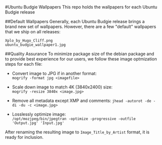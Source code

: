 #Ubuntu Budgie Wallpapers
This repo holds the wallpapers for each Ubuntu Budgie release

##Default Wallpapers
Generally, each Ubuntu Budgie release brings a brand new set of wallpapers. However, there are a few "default" wallpapers that we ship on all releases:
```
Xplo_by_Hugo_Cliff.png
ubuntu_budgie_wallpaper1.jpg
```

##Quality Assurance
To minimize package size of the debian package and to provide best experience for our users, we follow these image optmization steps for each file:

- Convert image to JPG if in another format:  
`mogrify -format jpg <imagefile>`

- Scale down image to match 4K (3840x2400) size:  
`mogrify -resize 3840x <image.jpg>`

- Remove all metadata except XMP and comments: 
`jhead -autorot -de -di -du -c <image.jpg>`

- Losslessly optimize image:  
`/opt/mozjpeg/bin/jpegtran -optimize -progressive -outfile 'Output.jpg' 'Input.jpg'`

After renaming the resulting image to `Image_Title_by_Artist` format, it is ready for inclusion.

